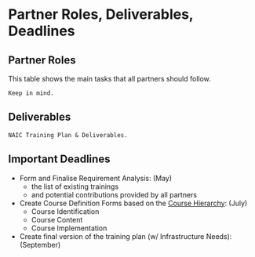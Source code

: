 # Partner Roles, Deliverables, Deadlines

## Partner Roles
This table shows the main tasks that all partners should follow. 

```{figure} ../images/Partner-Roles.png
Keep in mind.
```

## Deliverables


```{figure} ../images/Deliverables.png
NAIC Training Plan & Deliverables.
```

## Important Deadlines

-  Form and Finalise Requirement Analysis: (May)
   -   the list of existing trainings
   -   and potential contributions provided by all partners
-  Create Course Definition Forms based on the [Course Hierarchy](course-structure.md): (July)
   - Course Identification
   - Course Content
   - Course Implementation
- Create final version of the training plan (w/ Infrastructure Needs): (September)
